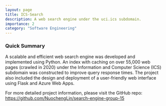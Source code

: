 ```yaml
---
layout: page
title: ICS-Search
description: A web search engine under the uci.ics subdomain.
importance: 2
category: "Software Engineering"
---
```


### Quick Summary

A scalable and efficient web search engine was developed and implemented using Python. An index with caching on over 55,000 web pages (crawled in 2020) under the Information and Computer Science (ICS) subdomain was constructed to improve query response times. The project also included the design and deployment of a user-friendly web interface using Flask and Azure Web Apps.

For more detailed project information, please visit the GitHub repo: <https://github.com/NuochengLin/search-engine-group-15>
